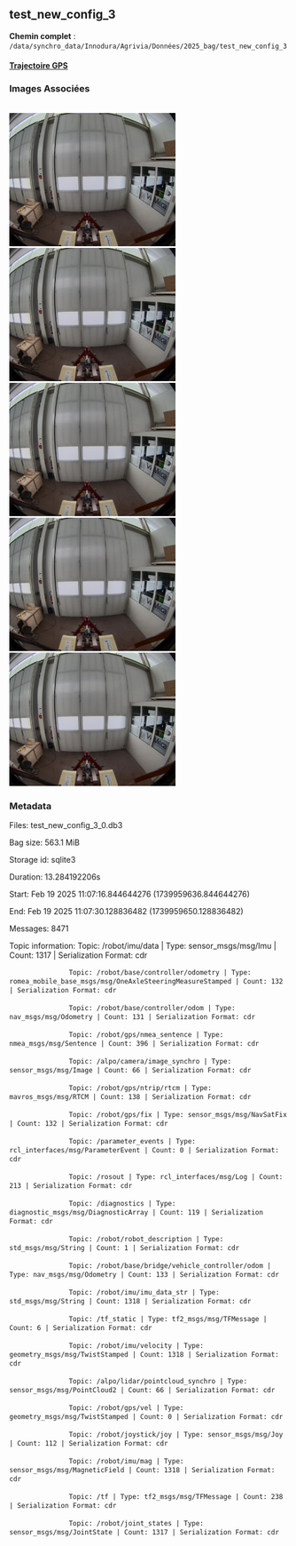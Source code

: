 ## test_new_config_3

**Chemin complet** : `/data/synchro_data/Innodura/Agrivia/Données/2025_bag/test_new_config_3`

#### [Trajectoire GPS](gps_traj.html)

### Images Associées

<br/><span><img src='img_exemples/image_1739959637493734330.jpg' alt='drawing' width='300'/><img src='img_exemples/image_1739959640693824198.jpg' alt='drawing' width='300'/><img src='img_exemples/image_1739959643804232889.jpg' alt='drawing' width='300'/><img src='img_exemples/image_1739959647083693277.jpg' alt='drawing' width='300'/><img src='img_exemples/image_1739959650301151187.jpg' alt='drawing' width='300'/><br/></span>
### Metadata



Files:             test_new_config_3_0.db3

Bag size:          563.1 MiB

Storage id:        sqlite3

Duration:          13.284192206s

Start:             Feb 19 2025 11:07:16.844644276 (1739959636.844644276)

End:               Feb 19 2025 11:07:30.128836482 (1739959650.128836482)

Messages:          8471

Topic information: Topic: /robot/imu/data | Type: sensor_msgs/msg/Imu | Count: 1317 | Serialization Format: cdr

                   Topic: /robot/base/controller/odometry | Type: romea_mobile_base_msgs/msg/OneAxleSteeringMeasureStamped | Count: 132 | Serialization Format: cdr

                   Topic: /robot/base/controller/odom | Type: nav_msgs/msg/Odometry | Count: 131 | Serialization Format: cdr

                   Topic: /robot/gps/nmea_sentence | Type: nmea_msgs/msg/Sentence | Count: 396 | Serialization Format: cdr

                   Topic: /alpo/camera/image_synchro | Type: sensor_msgs/msg/Image | Count: 66 | Serialization Format: cdr

                   Topic: /robot/gps/ntrip/rtcm | Type: mavros_msgs/msg/RTCM | Count: 138 | Serialization Format: cdr

                   Topic: /robot/gps/fix | Type: sensor_msgs/msg/NavSatFix | Count: 132 | Serialization Format: cdr

                   Topic: /parameter_events | Type: rcl_interfaces/msg/ParameterEvent | Count: 0 | Serialization Format: cdr

                   Topic: /rosout | Type: rcl_interfaces/msg/Log | Count: 213 | Serialization Format: cdr

                   Topic: /diagnostics | Type: diagnostic_msgs/msg/DiagnosticArray | Count: 119 | Serialization Format: cdr

                   Topic: /robot/robot_description | Type: std_msgs/msg/String | Count: 1 | Serialization Format: cdr

                   Topic: /robot/base/bridge/vehicle_controller/odom | Type: nav_msgs/msg/Odometry | Count: 133 | Serialization Format: cdr

                   Topic: /robot/imu/imu_data_str | Type: std_msgs/msg/String | Count: 1318 | Serialization Format: cdr

                   Topic: /tf_static | Type: tf2_msgs/msg/TFMessage | Count: 6 | Serialization Format: cdr

                   Topic: /robot/imu/velocity | Type: geometry_msgs/msg/TwistStamped | Count: 1318 | Serialization Format: cdr

                   Topic: /alpo/lidar/pointcloud_synchro | Type: sensor_msgs/msg/PointCloud2 | Count: 66 | Serialization Format: cdr

                   Topic: /robot/gps/vel | Type: geometry_msgs/msg/TwistStamped | Count: 0 | Serialization Format: cdr

                   Topic: /robot/joystick/joy | Type: sensor_msgs/msg/Joy | Count: 112 | Serialization Format: cdr

                   Topic: /robot/imu/mag | Type: sensor_msgs/msg/MagneticField | Count: 1318 | Serialization Format: cdr

                   Topic: /tf | Type: tf2_msgs/msg/TFMessage | Count: 238 | Serialization Format: cdr

                   Topic: /robot/joint_states | Type: sensor_msgs/msg/JointState | Count: 1317 | Serialization Format: cdr



